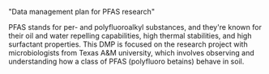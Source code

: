 "Data management plan for PFAS research"

PFAS stands for per- and polyfluoroalkyl substances, and they're known for their oil and water repelling capabilities, high thermal stabilities, and high surfactant properties. 
This DMP is focused on the research project with microbiologists from Texas A&M university, which involves observing and understanding how a class of PFAS (polyfluoro betains) behave in soil. 
